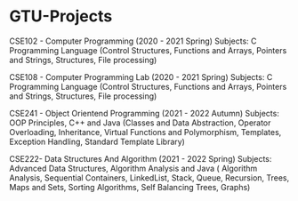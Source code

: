# GTU-Projects

CSE102 - Computer Programming (2020 - 2021 Spring)
Subjects: C Programming Language (Control Structures, Functions and Arrays, Pointers and Strings, Structures, File processing)

CSE108 - Computer Programming Lab (2020 - 2021 Spring)
Subjects: C Programming Language (Control Structures, Functions and Arrays, Pointers and Strings, Structures, File processing)

CSE241 - Object Orientend Programming (2021 - 2022 Autumn)
Subjects: OOP Principles, C++ and Java (Classes and Data Abstraction, Operator Overloading, Inheritance, Virtual Functions and Polymorphism, Templates, Exception Handling, Standard Template Library)

CSE222- Data Structures And Algorithm (2021 - 2022 Spring)
Subjects: Advanced Data Structures, Algorithm Analysis and Java ( Algorithm Analysis, Sequential Containers, LinkedList, Stack, Queue, Recursion, Trees, Maps and Sets, Sorting Algorithms, Self Balancing Trees, Graphs)
